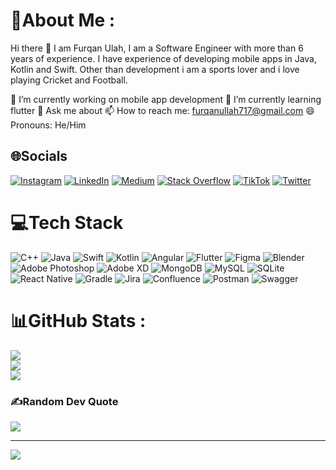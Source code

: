 # 💫About Me :
Hi there 👋
I am Furqan Ulah, I am a Software Engineer with more than 6 years of experience. I have experience of developing mobile apps in Java, Kotlin and Swift. Other than development i am a sports lover and i love playing Cricket and Football.

🔭 I’m currently working on mobile app development
🌱 I’m currently learning flutter
💬 Ask me about
📫 How to reach me: furqanullah717@gmail.com
😄 Pronouns: He/Him


## 🌐Socials
[![Instagram](https://img.shields.io/badge/Instagram-%23E4405F.svg?logo=Instagram&logoColor=white)](https://instagram.com/furqanullah717) [![LinkedIn](https://img.shields.io/badge/LinkedIn-%230077B5.svg?logo=linkedin&logoColor=white)](https://linkedin.com/in/furqanullah717) [![Medium](https://img.shields.io/badge/Medium-12100E?logo=medium&logoColor=white)](https://medium.com/@furqanullah717) [![Stack Overflow](https://img.shields.io/badge/-Stackoverflow-FE7A16?logo=stack-overflow&logoColor=white)](https://stackoverflow.com/users/5424626) [![TikTok](https://img.shields.io/badge/TikTok-%23000000.svg?logo=TikTok&logoColor=white)](https://tiktok.com/@furqanullah7171) [![Twitter](https://img.shields.io/badge/Twitter-%231DA1F2.svg?logo=Twitter&logoColor=white)](https://twitter.com/furqanullah717) 

# 💻Tech Stack
![C++](https://img.shields.io/badge/c++-%2300599C.svg?style=for-the-badge&logo=c%2B%2B&logoColor=white) ![Java](https://img.shields.io/badge/java-%23ED8B00.svg?style=for-the-badge&logo=java&logoColor=white) ![Swift](https://img.shields.io/badge/swift-F54A2A?style=for-the-badge&logo=swift&logoColor=white) ![Kotlin](https://img.shields.io/badge/kotlin-%230095D5.svg?style=for-the-badge&logo=kotlin&logoColor=white) ![Angular](https://img.shields.io/badge/angular-%23DD0031.svg?style=for-the-badge&logo=angular&logoColor=white) ![Flutter](https://img.shields.io/badge/Flutter-%2302569B.svg?style=for-the-badge&logo=Flutter&logoColor=white) 	![Figma](https://img.shields.io/badge/figma-%23F24E1E.svg?style=for-the-badge&logo=figma&logoColor=white) ![Blender](https://img.shields.io/badge/blender-%23F5792A.svg?style=for-the-badge&logo=blender&logoColor=white) ![Adobe Photoshop](https://img.shields.io/badge/adobephotoshop-%2331A8FF.svg?style=for-the-badge&logo=adobephotoshop&logoColor=white) ![Adobe XD](https://img.shields.io/badge/Adobe%20XD-470137?style=for-the-badge&logo=Adobe%20XD&logoColor=#FF61F6) ![MongoDB](https://img.shields.io/badge/MongoDB-%234ea94b.svg?style=for-the-badge&logo=mongodb&logoColor=white) ![MySQL](https://img.shields.io/badge/mysql-%2300f.svg?style=for-the-badge&logo=mysql&logoColor=white) ![SQLite](https://img.shields.io/badge/sqlite-%2307405e.svg?style=for-the-badge&logo=sqlite&logoColor=white) ![React Native](https://img.shields.io/badge/react_native-%2320232a.svg?style=for-the-badge&logo=react&logoColor=%2361DAFB) ![Gradle](https://img.shields.io/badge/Gradle-02303A.svg?style=for-the-badge&logo=Gradle&logoColor=white) ![Jira](https://img.shields.io/badge/jira-%230A0FFF.svg?style=for-the-badge&logo=jira&logoColor=white) ![Confluence](https://img.shields.io/badge/confluence-%23172BF4.svg?style=for-the-badge&logo=confluence&logoColor=white) ![Postman](https://img.shields.io/badge/Postman-FF6C37?style=for-the-badge&logo=postman&logoColor=white) ![Swagger](https://img.shields.io/badge/-Swagger-%23Clojure?style=for-the-badge&logo=swagger&logoColor=white)
# 📊GitHub Stats :
![](https://github-readme-stats.vercel.app/api?username=furqanullah717&theme=dark&hide_border=false&include_all_commits=true&count_private=false)<br/>
![](https://github-readme-streak-stats.herokuapp.com/?user=furqanullah717&theme=dark&hide_border=false)<br/>
![](https://github-readme-stats.vercel.app/api/top-langs/?username=furqanullah717&theme=dark&hide_border=false&include_all_commits=true&count_private=false&layout=compact)

### ✍️Random Dev Quote
![](https://quotes-github-readme.vercel.app/api?type=horizontal&theme=radical)

---
[![](https://visitcount.itsvg.in/api?id=furqanullah717&icon=0&color=0)](https://visitcount.itsvg.in)
